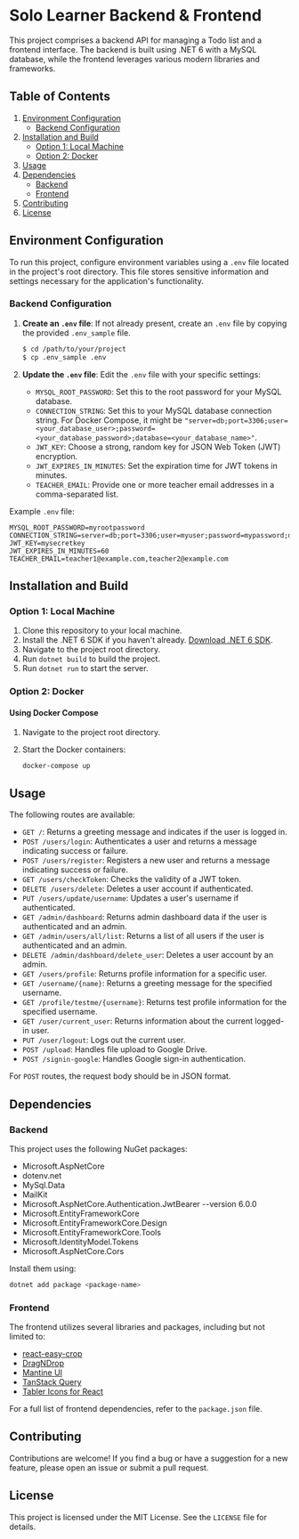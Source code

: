 # Solo Learner Backend & Frontend

This project comprises a backend API for managing a Todo list and a frontend interface. The backend is built using .NET 6 with a MySQL database, while the frontend leverages various modern libraries and frameworks.

## Table of Contents

1. [Environment Configuration](#environment-configuration)
   - [Backend Configuration](#backend-configuration)
2. [Installation and Build](#installation-and-build)
   - [Option 1: Local Machine](#option-1-local-machine)
   - [Option 2: Docker](#option-2-docker)
3. [Usage](#usage)
4. [Dependencies](#dependencies)
   - [Backend](#backend)
   - [Frontend](#frontend)
5. [Contributing](#contributing)
6. [License](#license)

## Environment Configuration

To run this project, configure environment variables using a `.env` file located in the project's root directory. This file stores sensitive information and settings necessary for the application's functionality.

### Backend Configuration

1. **Create an `.env` file**: If not already present, create an `.env` file by copying the provided `.env_sample` file.

   ```bash
   $ cd /path/to/your/project
   $ cp .env_sample .env
   ```

2. **Update the `.env` file**: Edit the `.env` file with your specific settings:

   - `MYSQL_ROOT_PASSWORD`: Set this to the root password for your MySQL database.
   - `CONNECTION_STRING`: Set this to your MySQL database connection string. For Docker Compose, it might be `"server=db;port=3306;user=<your_database_user>;password=<your_database_password>;database=<your_database_name>"`.
   - `JWT_KEY`: Choose a strong, random key for JSON Web Token (JWT) encryption.
   - `JWT_EXPIRES_IN_MINUTES`: Set the expiration time for JWT tokens in minutes.
   - `TEACHER_EMAIL`: Provide one or more teacher email addresses in a comma-separated list.

Example `.env` file:

```
MYSQL_ROOT_PASSWORD=myrootpassword
CONNECTION_STRING=server=db;port=3306;user=myuser;password=mypassword;database=mydatabase
JWT_KEY=mysecretkey
JWT_EXPIRES_IN_MINUTES=60
TEACHER_EMAIL=teacher1@example.com,teacher2@example.com
```

## Installation and Build

### Option 1: Local Machine

1. Clone this repository to your local machine.
2. Install the .NET 6 SDK if you haven't already. [Download .NET 6 SDK](https://dotnet.microsoft.com/download/dotnet/6.0).
3. Navigate to the project root directory.
4. Run `dotnet build` to build the project.
5. Run `dotnet run` to start the server.

### Option 2: Docker

#### Using Docker Compose

1. Navigate to the project root directory.
2. Start the Docker containers:

   ```
   docker-compose up
   ```

## Usage

The following routes are available:

- `GET /`: Returns a greeting message and indicates if the user is logged in.
- `POST /users/login`: Authenticates a user and returns a message indicating success or failure.
- `POST /users/register`: Registers a new user and returns a message indicating success or failure.
- `GET /users/checkToken`: Checks the validity of a JWT token.
- `DELETE /users/delete`: Deletes a user account if authenticated.
- `PUT /users/update/username`: Updates a user's username if authenticated.
- `GET /admin/dashboard`: Returns admin dashboard data if the user is authenticated and an admin.
- `GET /admin/users/all/list`: Returns a list of all users if the user is authenticated and an admin.
- `DELETE /admin/dashboard/delete_user`: Deletes a user account by an admin.
- `GET /users/profile`: Returns profile information for a specific user.
- `GET /username/{name}`: Returns a greeting message for the specified username.
- `GET /profile/testme/{username}`: Returns test profile information for the specified username.
- `GET /user/current_user`: Returns information about the current logged-in user.
- `PUT /user/logout`: Logs out the current user.
- `POST /upload`: Handles file upload to Google Drive.
- `POST /signin-google`: Handles Google sign-in authentication.

For `POST` routes, the request body should be in JSON format.

## Dependencies

### Backend

This project uses the following NuGet packages:

- Microsoft.AspNetCore
- dotenv.net
- MySql.Data
- MailKit
- Microsoft.AspNetCore.Authentication.JwtBearer --version 6.0.0
- Microsoft.EntityFrameworkCore
- Microsoft.EntityFrameworkCore.Design
- Microsoft.EntityFrameworkCore.Tools
- Microsoft.IdentityModel.Tokens
- Microsoft.AspNetCore.Cors

Install them using:

```bash
dotnet add package <package-name>
```

### Frontend

The frontend utilizes several libraries and packages, including but not limited to:

- [react-easy-crop](https://www.npmjs.com/package/react-easy-crop)
- [DragNDrop](https://www.npmjs.com/package/@hello-pangea/dnd)
- [Mantine UI](https://mantine.dev/)
- [TanStack Query](https://tanstack.com/query/v4/?from=reactQueryV3&original=https://react-query-v3.tanstack.com/)
- [Tabler Icons for React](https://tabler.io/docs/icons/react)

For a full list of frontend dependencies, refer to the `package.json` file.

## Contributing

Contributions are welcome! If you find a bug or have a suggestion for a new feature, please open an issue or submit a pull request.

## License

This project is licensed under the MIT License. See the `LICENSE` file for details.
